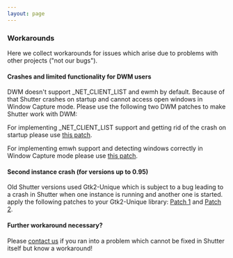 ```yaml
---
layout: page
---
```

### Workarounds

Here we collect workarounds for issues which arise due to problems with other projects ("not our bugs").

#### Crashes and limited functionality for DWM users

DWM doesn't support _NET_CLIENT_LIST and ewmh by default. Because of that Shutter crashes on startup and cannot access open windows in Window Capture mode. Please use the following two DWM patches to make Shutter work with DWM:

For implementing _NET_CLIENT_LIST support and getting rid of the crash on startup please use [this patch](https://github.com/bakkeby/patches/blob/master/dwm/dwm-netclientliststacking-6.2.diff).

For implementing emwh support and detecting windows correctly in Window Capture mode please use [this patch](https://dwm.suckless.org/patches/ewmhtags/).

#### Second instance crash (for versions up to 0.95)

Old Shutter versions used Gtk2-Unique which is subject to a bug leading to a crash in Shutter when one instance is running and another one is started. apply the following patches to your Gtk2-Unique library: [Patch 1](https://aur.archlinux.org/cgit/aur.git/tree/fix_segfault_2nd_instance.patch?h=perl-gtk2-unique&id=df98d4f2635910b86733892c1798f317ba52c26d) and [Patch 2](https://aur.archlinux.org/cgit/aur.git/tree/perl-gtk2-unique.patch?h=perl-gtk2-unique&id=df98d4f2635910b86733892c1798f317ba52c26d).

#### Further workaround necessary?

Please [contact us](https://shutter-project.org/contact/) if you ran into a problem which cannot be fixed in Shutter itself but know a workaround!
